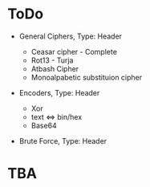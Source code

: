  # ToDo
 - General Ciphers, Type: Header
    - Ceasar cipher - Complete
    - Rot13 - Turja
    - Atbash Cipher 
    - Monoalpabetic substituion cipher


- Encoders, Type: Header
   - Xor
   - text <=> bin/hex
   - Base64

- Brute Force, Type: Header

# TBA